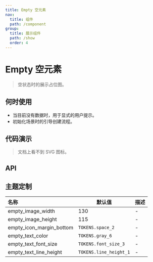 ```yaml
---
title: Empty 空元素
nav:
  title: 组件
  path: /component
group:
  title: 展示组件
  path: /show
  order: 4
---
```


# Empty 空元素

> 空状态时的展示占位图。

## 何时使用

- 当目前没有数据时，用于显式的用户提示。
- 初始化场景时的引导创建流程。

## 代码演示

> 文档上看不到 SVG 图标。

<code src="./__fixtures__/base.tsx"></code>
<code src="./__fixtures__/icon.tsx"></code>
<code src="./__fixtures__/custom.tsx"></code>

## API

## 主题定制

| 名称                     | 默认值                 | 描述 |
| :----------------------- | ---------------------- | ---- |
| empty_image_width        | 130                    | -    |
| empty_image_height       | 115                    | -    |
| empty_icon_margin_bottom | `TOKENS.space_2`       | -    |
| empty_text_color         | `TOKENS.gray_6`        | -    |
| empty_text_font_size     | `TOKENS.font_size_3`   | -    |
| empty_text_line_height   | `TOKENS.line_height_1` | -    |
